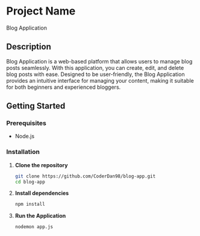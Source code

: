 # Project Name

Blog Application

## Description

Blog Application is a web-based platform that allows users to manage blog posts seamlessly. With this application, you can create, edit, and delete blog posts with ease. Designed to be user-friendly, the Blog Application provides an intuitive interface for managing your content, making it suitable for both beginners and experienced bloggers.

## Getting Started

### Prerequisites

- Node.js

### Installation

1. **Clone the repository**

   ```bash
   git clone https://github.com/CoderDan98/blog-app.git
   cd blog-app
   ```

2. **Install dependencies**

   ```bash
   npm install
   ```

3. **Run the Application**
   ```bash
   nodemon app.js
   ```
